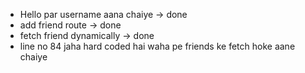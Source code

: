  - Hello par username aana chaiye -> done
 - add friend route -> done
 - fetch friend dynamically -> done
 - line no 84 jaha hard coded hai waha pe friends ke fetch hoke aane chaiye